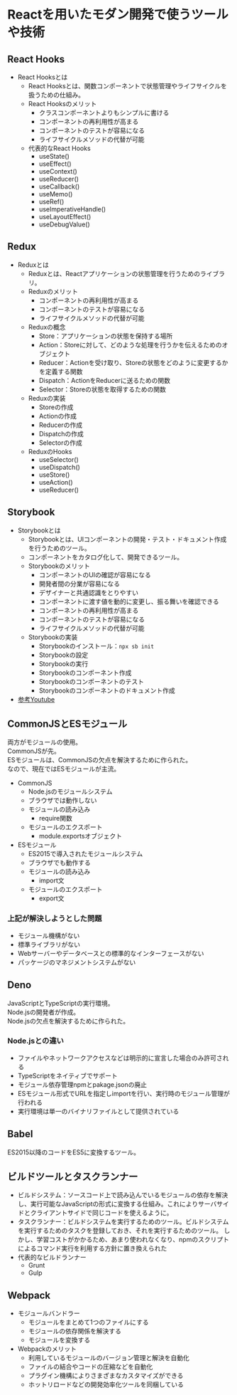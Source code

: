 # Reactを用いたモダン開発で使うツールや技術

## React Hooks
- React Hooksとは
    - React Hooksとは、関数コンポーネントで状態管理やライフサイクルを扱うための仕組み。
    - React Hooksのメリット
        - クラスコンポーネントよりもシンプルに書ける
        - コンポーネントの再利用性が高まる
        - コンポーネントのテストが容易になる
        - ライフサイクルメソッドの代替が可能
    - 代表的なReact Hooks
        - useState()
        - useEffect()
        - useContext()
        - useReducer()
        - useCallback()
        - useMemo()
        - useRef()
        - useImperativeHandle()
        - useLayoutEffect()
        - useDebugValue()

## Redux
- Reduxとは
    - Reduxとは、Reactアプリケーションの状態管理を行うためのライブラリ。
    - Reduxのメリット
        - コンポーネントの再利用性が高まる
        - コンポーネントのテストが容易になる
        - ライフサイクルメソッドの代替が可能
    - Reduxの概念
        - Store：アプリケーションの状態を保持する場所
        - Action：Storeに対して、どのような処理を行うかを伝えるためのオブジェクト
        - Reducer：Actionを受け取り、Storeの状態をどのように変更するかを定義する関数
        - Dispatch：ActionをReducerに送るための関数
        - Selector：Storeの状態を取得するための関数
    - Reduxの実装
        - Storeの作成
        - Actionの作成
        - Reducerの作成
        - Dispatchの作成
        - Selectorの作成
    - ReduxのHooks
        - useSelector()
        - useDispatch()
        - useStore()
        - useAction()
        - useReducer()

## Storybook
- Storybookとは
    - Storybookとは、UIコンポーネントの開発・テスト・ドキュメント作成を行うためのツール。
    - コンポーネントをカタログ化して、開発できるツール。
    - Storybookのメリット
        - コンポーネントのUIの確認が容易になる
        - 開発者間の分業が容易になる
        - デザイナーと共通認識をとりやすい
        - コンポーネントに渡す値を動的に変更し、振る舞いを確認できる
        - コンポーネントの再利用性が高まる
        - コンポーネントのテストが容易になる
        - ライフサイクルメソッドの代替が可能
    - Storybookの実装
        - Storybookのインストール：`npx sb init`
        - Storybookの設定
        - Storybookの実行
        - Storybookのコンポーネント作成
        - Storybookのコンポーネントのテスト
        - Storybookのコンポーネントのドキュメント作成
- [参考Youtube](https://www.youtube.com/watch?v=S4JgdSGsEQw)


## CommonJSとESモジュール

両方がモジュールの使用。<br>
CommonJSが先。<br>
ESモジュールは、CommonJSの欠点を解決するために作られた。<br>
なので、現在ではESモジュールが主流。<br>

- CommonJS
    - Node.jsのモジュールシステム
    - ブラウザでは動作しない
    - モジュールの読み込み
        - require関数
    - モジュールのエクスポート
        - module.exportsオブジェクト
- ESモジュール
    - ES2015で導入されたモジュールシステム
    - ブラウザでも動作する
    - モジュールの読み込み
        - import文
    - モジュールのエクスポート
        - export文

### 上記が解決しようとした問題
- モジュール機構がない
- 標準ライブラリがない
- Webサーバーやデータベースとの標準的なインターフェースがない
- パッケージのマネジメントシステムがない

## Deno
JavaScriptとTypeScriptの実行環境。<br>
Node.jsの開発者が作成。<br>
Node.jsの欠点を解決するために作られた。<br>

### Node.jsとの違い
- ファイルやネットワークアクセスなどは明示的に宣言した場合のみ許可される
- TypeScriptをネイティブでサポート
- モジュール依存管理npmとpakage.jsonの廃止
- ESモジュール形式でURLを指定しimportを行い、実行時のモジュール管理が行われる
- 実行環境は単一のバイナリファイルとして提供されている

## Babel
ES2015以降のコードをES5に変換するツール。<br>

## ビルドツールとタスクランナー
- ビルドシステム：ソースコード上で読み込んでいるモジュールの依存を解決し、実行可能なJavaScriptの形式に変換する仕組み。これによりサーバサイドとクライアントサイドで同じコードを使えるように。
- タスクランナー：ビルドシステムを実行するためのツール。ビルドシステムを実行するためのタスクを登録しておき、それを実行するためのツール。
しかし、学習コストがかかるため、あまり使われなくなり、npmのスクリプトによるコマンド実行を利用する方針に置き換えられた
 - 代表的なビルドランナー
    - Grunt
    - Gulp

## Webpack
- モジュールバンドラー
    - モジュールをまとめて1つのファイルにする
    - モジュールの依存関係を解決する
    - モジュールを変換する
- Webpackのメリット
    - 利用しているモジュールのバージョン管理と解決を自動化
    - ファイルの結合やコードの圧縮などを自動化
    - プラグイン機構によりさまざまなカスタマイズができる
    - ホットリロードなどの開発効率化ツールを同梱している